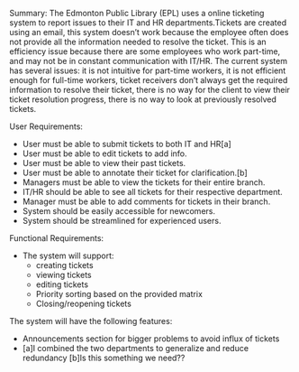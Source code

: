 Summary:
The Edmonton Public Library (EPL) uses a online ticketing system to report issues to their IT and HR departments.Tickets are created using an email, this system doesn’t work because the employee often does not provide all the information needed to resolve the ticket. This is an efficiency issue because there are some employees who work part-time, and may not be in constant communication with IT/HR. The current system has several issues: it is not intuitive for part-time workers, it is not efficient enough for full-time workers, ticket receivers don’t always get the required information to resolve their ticket, there is no way for the client to view their ticket resolution progress, there is no way to look at previously resolved tickets.


User Requirements:
* User must be able to submit tickets to both IT and HR[a]
* User must be able to edit tickets to add info.
* User must be able to view their past tickets.
* User must be able to annotate their ticket for clarification.[b]
* Managers must be able to view the tickets for their entire branch.
* IT/HR should be able to see all tickets for their respective department.
* Manager must be able to add comments for tickets in their branch.
* System should be easily accessible for newcomers.
* System should be streamlined for experienced users.


Functional Requirements:
* The system will support:
   * creating tickets
   * viewing tickets 
   * editing tickets
   * Priority sorting based on the provided matrix
   * Closing/reopening tickets


The system will have the following features:
* Announcements section for bigger problems to avoid influx of tickets
* [a]I combined the two departments to generalize and reduce redundancy
[b]Is this something we need??

